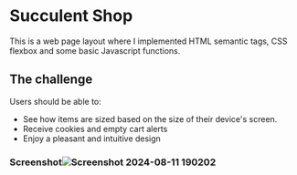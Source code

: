 # Succulent Shop

This is a web page layout where I implemented HTML semantic tags, CSS flexbox and some basic Javascript functions.

## The challenge

Users should be able to:

- See how items are sized based on the size of their device's screen.
- Receive cookies and empty cart alerts
- Enjoy a pleasant and intuitive design

### Screenshot![Screenshot 2024-08-11 190202](https://github.com/user-attachments/assets/2aa9fd58-9cff-4166-96e3-d69b7ccbee28)
